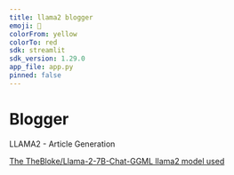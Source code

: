 ```yaml
---
title: llama2 blogger
emoji: 📝
colorFrom: yellow
colorTo: red
sdk: streamlit
sdk_version: 1.29.0
app_file: app.py
pinned: false
---
```


# Blogger

LLAMA2 - Article Generation

[The TheBloke/Llama-2-7B-Chat-GGML llama2 model used](https://huggingface.co/TheBloke/Llama-2-7B-Chat-GGML)

